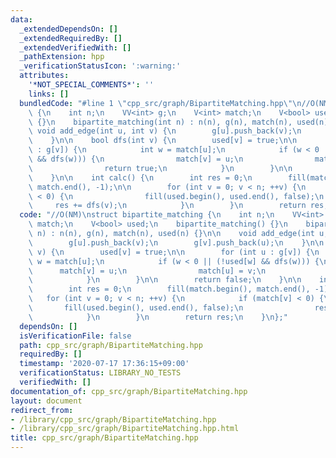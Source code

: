 ```yaml
---
data:
  _extendedDependsOn: []
  _extendedRequiredBy: []
  _extendedVerifiedWith: []
  _pathExtension: hpp
  _verificationStatusIcon: ':warning:'
  attributes:
    '*NOT_SPECIAL_COMMENTS*': ''
    links: []
  bundledCode: "#line 1 \"cpp_src/graph/BipartiteMatching.hpp\"\n//O(NM)\nstruct bipartite_matching\
    \ {\n    int n;\n    VV<int> g;\n    V<int> match;\n    V<bool> used;\n    bipartite_matching()\
    \ {}\n    bipartite_matching(int n) : n(n), g(n), match(n), used(n) {}\n\n   \
    \ void add_edge(int u, int v) {\n        g[u].push_back(v);\n        g[v].push_back(u);\n\
    \    }\n\n    bool dfs(int v) {\n        used[v] = true;\n\n        for (int u\
    \ : g[v]) {\n            int w = match[u];\n            if (w < 0 || (!used[w]\
    \ && dfs(w))) {\n                match[v] = u;\n                match[u] = v;\n\
    \                return true;\n            }\n        }\n\n        return false;\n\
    \    }\n\n    int calc() {\n        int res = 0;\n        fill(match.begin(),\
    \ match.end(), -1);\n\n        for (int v = 0; v < n; ++v) {\n            if (match[v]\
    \ < 0) {\n                fill(used.begin(), used.end(), false);\n           \
    \     res += dfs(v);\n            }\n        }\n        return res;\n    }\n};\n"
  code: "//O(NM)\nstruct bipartite_matching {\n    int n;\n    VV<int> g;\n    V<int>\
    \ match;\n    V<bool> used;\n    bipartite_matching() {}\n    bipartite_matching(int\
    \ n) : n(n), g(n), match(n), used(n) {}\n\n    void add_edge(int u, int v) {\n\
    \        g[u].push_back(v);\n        g[v].push_back(u);\n    }\n\n    bool dfs(int\
    \ v) {\n        used[v] = true;\n\n        for (int u : g[v]) {\n            int\
    \ w = match[u];\n            if (w < 0 || (!used[w] && dfs(w))) {\n          \
    \      match[v] = u;\n                match[u] = v;\n                return true;\n\
    \            }\n        }\n\n        return false;\n    }\n\n    int calc() {\n\
    \        int res = 0;\n        fill(match.begin(), match.end(), -1);\n\n     \
    \   for (int v = 0; v < n; ++v) {\n            if (match[v] < 0) {\n         \
    \       fill(used.begin(), used.end(), false);\n                res += dfs(v);\n\
    \            }\n        }\n        return res;\n    }\n};"
  dependsOn: []
  isVerificationFile: false
  path: cpp_src/graph/BipartiteMatching.hpp
  requiredBy: []
  timestamp: '2020-07-17 17:36:15+09:00'
  verificationStatus: LIBRARY_NO_TESTS
  verifiedWith: []
documentation_of: cpp_src/graph/BipartiteMatching.hpp
layout: document
redirect_from:
- /library/cpp_src/graph/BipartiteMatching.hpp
- /library/cpp_src/graph/BipartiteMatching.hpp.html
title: cpp_src/graph/BipartiteMatching.hpp
---
```

